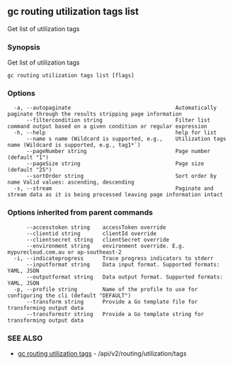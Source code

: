 ## gc routing utilization tags list

Get list of utilization tags

### Synopsis

Get list of utilization tags

```
gc routing utilization tags list [flags]
```

### Options

```
  -a, --autopaginate                                 Automatically paginate through the results stripping page information
      --filtercondition string                       Filter list command output based on a given condition or regular expression
  -h, --help                                         help for list
      --name s name (Wildcard is supported, e.g.,    Utilization tags name (Wildcard is supported, e.g., tag1*`)
      --pageNumber string                            Page number (default "1")
      --pageSize string                              Page size (default "25")
      --sortOrder string                             Sort order by name Valid values: ascending, descending
  -s, --stream                                       Paginate and stream data as it is being processed leaving page information intact
```

### Options inherited from parent commands

```
      --accesstoken string    accessToken override
      --clientid string       clientId override
      --clientsecret string   clientSecret override
      --environment string    environment override. E.g. mypurecloud.com.au or ap-southeast-2
  -i, --indicateprogress      Trace progress indicators to stderr
      --inputformat string    Data input format. Supported formats: YAML, JSON
      --outputformat string   Data output format. Supported formats: YAML, JSON
  -p, --profile string        Name of the profile to use for configuring the cli (default "DEFAULT")
      --transform string      Provide a Go template file for transforming output data
      --transformstr string   Provide a Go template string for transforming output data
```

### SEE ALSO

* [gc routing utilization tags](gc_routing_utilization_tags.html)	 - /api/v2/routing/utilization/tags


